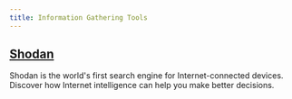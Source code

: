 ```yaml
---
title: Information Gathering Tools
---
```


## [Shodan](https://www.shodan.io/)

Shodan is the world's first search engine for Internet-connected devices. Discover how Internet intelligence can help you make better decisions.
